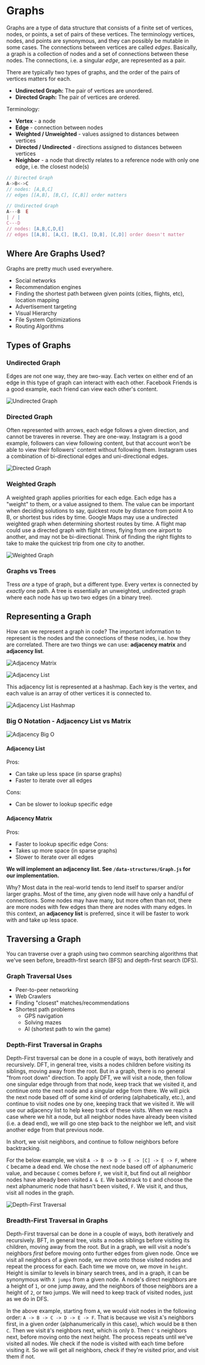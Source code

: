 # Graphs

Graphs are a type of data structure that consists of a finite set of vertices, nodes, or points, a set of pairs of these vertices. The terminology vertices, nodes, and points are synonymous, and they can possibly be mutable in some cases. The connections between vertices are called _edges_.  Basically, a graph is a collection of nodes and a set of connections between these nodes.  The connections, i.e. a singular _edge_, are represented as a pair.

There are typically two types of graphs, and the order of the pairs of vertices matters for each.

- __Undirected Graph:__ The pair of vertices are unordered.
- __Directed Graph:__ The pair of vertices are ordered.

Terminology:

- __Vertex__ - a node
- __Edge__ - connection between nodes
- __Weighted / Unweighted__ - values assigned to distances between vertices
- __Directed / Undirected__ - directions assigned to distances between vertices
- __Neighbor__ - a node that directly relates to a reference node with only one edge, i.e. the closest node(s)

```js
// Directed Graph
A->B<->C
// nodes: [A,B,C]
// edges [[A,B], [B,C], [C,B]] order matters

// Undirected Graph
A---B  E
| / |
C---D
// nodes: [A,B,C,D,E]
// edges [[A,B], [A,C], [B,C], [D,B], [C,D]] order doesn't matter
```

## Where Are Graphs Used?

Graphs are pretty much used everywhere.

- Social networks
- Recommendation engines
- Finding the shortest path between given points (cities, flights, etc), location mapping
- Advertisement targeting
- Visual Hierarchy
- File System Optimizations
- Routing Algorithms

## Types of Graphs

### Undirected Graph

Edges are not one way, they are two-way.  Each vertex on either end of an edge in this type of graph can interact with each other.  Facebook Friends is a good example, each friend can view each other's content.

![Undirected Graph](../assets/graph_undirected.png)

### Directed Graph

Often represented with arrows, each edge follows a given direction, and cannot be traveres in reverse.  They are one-way.  Instagram is a good example, followers can view following content, but that account won't be able to view their followers' content without following them.  Instagram uses a combination of bi-directional edges and uni-directional edges.

![Directed Graph](../assets/graph_directed.png)

### Weighted Graph

A weighted graph applies priorities for each edge.  Each edge has a "weight" to them, or a value assigned to them.  The value can be important when deciding solutions to say, quickest route by distance from point A to B, or shortest bus rides by time. Google Maps may use a undirected weighted graph when determining shortest routes by time.  A flight map could use a directed graph with flight times, flying from one airport to another, and may not be bi-directional.  Think of finding the right flights to take to make the quickest trip from one city to another.

![Weighted Graph](../assets/graph_weighted.png)

### Graphs vs Trees

Tress _are_ a type of graph, but a different type.  Every vertex is connected by _exactly_ one path.  A tree is essentially an unweighted, undirected graph where each node has up two two edges (in a binary tree).

## Representing a Graph

How can we represent a graph in code?  The important information to represent is the nodes and the connections of these nodes, i.e. how they are correlated.  There are two things we can use: **adjacency matrix** and **adjacency list**.

![Adjacency Matrix](../assets/graph_adjacency_matrix.png)

![Adjacency List](../assets/graph_adjacency_list.png)

This adjacency list is represented at a hashmap.  Each key is the vertex, and each value is an array of other vertices it is connected to.

![Adjacency List Hashmap](../assets/graph_adjacency_list_hashmap.png)

### Big O Notation - Adjacency List vs Matrix

![Adjacency Big O](../assets/graph_adjacency_bigo.png)

#### Adjacency List

Pros:

- Can take up less space (in sparse graphs)
- Faster to iterate over all edges

Cons:

- Can be slower to lookup specific edge

#### Adjacency Matrix

Pros:

- Faster to lookup specific edge
Cons:
- Takes up more space (in sparse graphs)
- Slower to iterate over all edges

**We will implement an adjacency list.  See `/data-structures/Graph.js` for our implementation.**

Why? Most data in the real-world tends to lend itself to sparser and/or larger graphs.  Most of the time, any given node will have only a handful of connections.  Some nodes may have many, but more often than not, there are more nodes with few edges than there are nodes with many edges.  In this context, an **adjacency list** is preferred, since it will be faster to work with and take up less space.

## Traversing a Graph

You can traverse over a graph using two common searching algorithms that we've seen before, breadth-first search (BFS) and depth-first search (DFS).

### Graph Traversal Uses

- Peer-to-peer networking
- Web Crawlers
- Finding "closest" matches/recommendations
- Shortest path problems
  - GPS navigation
  - Solving mazes
  - AI (shortest path to win the game)

### Depth-First Traversal in Graphs

Depth-First traversal can be done in a couple of ways, both iteratively and recursively. DFT, in general tree, visits a nodes children before visiting its siblings, moving away from the root.  But in a graph, there is no general "from root down" direction.  To apply DFT, we will visit a node, then follow one singular edge through from that node, keep track that we visited it, and continue onto the next node and a singular edge from there.  We will pick the next node based off of some kind of ordering (alphabetically, etc.), and continue to visit nodes one by one, keeping track that we visited it.  We will use our adjacency list to help keep track of these visits.  When we reach a case where we hit a node, but all neighbor nodes have already been visited (i.e. a dead end), we will go one step back to the neighbor we left, and visit another edge from that previous node.

In short, we visit neighbors, and continue to follow neighbors before backtracking.

For the below example, we visit `A -> B -> D -> E -> [C] -> E -> F`, where `C` became a dead end.  We chose the next node based off of alphanumeric value, and because `C` comes before `F`, we visit it, but find out all neighbor nodes have already been visited `A & E`. We backtrack to `E` and choose the next alphanumeric node that hasn't been visited, `F`.  We visit it, and thus, visit all nodes in the graph.

![Depth-First Traversal](../assets/graph_dft.png)

### Breadth-First Traversal in Graphs

Depth-First traversal can be done in a couple of ways, both iteratively and recursively. BFT, in general tree, visits a nodes siblings before visiting its children, moving away from the root.  But in a graph, we will visit a node's neighbors _first_ before moving onto further edges from given node.  Once we visit all neighbors of a given node, we move onto those visited nodes and repeat the process for each.  Each time we move on, we move in `height`.  Height is similar to levels in binary search trees, and in a graph, it can be synonymous with `X jumps` from a given node.  A node's direct neighbors are a height of `1`, or one jump away, and the neighbors of those neighbors are a height of `2`, or two jumps.  We will need to keep track of visited nodes, just as we do in DFS.

In the above example, starting from `A`, we would visit nodes in the following order: `A -> B -> C -> D -> E -> F`.  That is because we visit `A`'s neighbors first, in a given order (alphanumerically in this case), which would be `B` then `C`. Then we visit `B`'s neighbors next, which is only `D`. Then `C'`s neighbors next, before moving onto the next height.  The process repeats until we've visited all nodes.  We check if the node is visited with each time before visiting it.  So we will get all neighbors, check if they're visited prior, and visit them if not.
